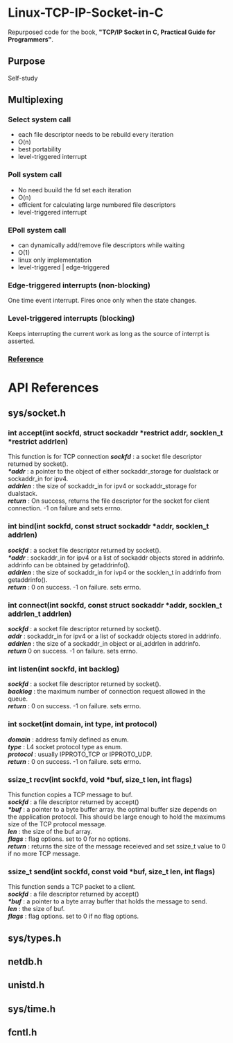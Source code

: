 # Linux-TCP-IP-Socket-in-C
Repurposed code for the book, **"TCP/IP Socket in C, Practical Guide for Programmers"**.

## Purpose
Self-study

## Multiplexing
### Select system call
  - each file descriptor needs to be rebuild every iteration
  - O(n)
  - best portability
  - level-triggered interrupt
 
### Poll system call
  - No need buuild the fd set each iteration
  - O(n)
  - efficient for calculating large numbered file descriptors
  - level-triggered interrupt

### EPoll system call
  - can dynamically add/remove file descriptors while waiting
  - O(1)
  - linux only implementation
  - level-triggered | edge-triggered

### Edge-triggered interrupts (non-blocking)
One time event interrupt. Fires once only when the state changes.

### Level-triggered interrupts (blocking)
Keeps interrupting the current work as long as the source of interrpt is asserted.

### [Reference](https://devarea.com/linux-io-multiplexing-select-vs-poll-vs-epoll/)


# API References
## sys/socket.h
### int accept(int sockfd, struct sockaddr *restrict addr, socklen_t *restrict addrlen)
This function is for TCP connection
***sockfd*** : a socket file descriptor returned by socket().  
***\*addr*** : a pointer to the object of either sockaddr_storage for dualstack or sockaddr_in for ipv4.  
***addrlen*** : the size of sockaddr_in for ipv4 or sockaddr_storage for dualstack.  
***return*** : On success, returns the file descriptor for the socket for client connection. -1 on failure and sets errno.

### int bind(int sockfd, const struct sockaddr *addr, socklen_t addrlen)
***sockfd*** : a socket file descriptor returned by socket().  
***\*addr*** : sockaddr_in for ipv4 or a list of sockaddr objects stored in addrinfo. addrinfo can be obtained by getaddrinfo().  
***addrlen*** : the size of sockaddr_in for ivp4 or the socklen_t in addrinfo from getaddrinfo().  
***return*** : 0 on success. -1 on failure. sets errno.

### int connect(int sockfd, const struct sockaddr *addr, socklen_t addrlen_t addrlen)
***sockfd*** : a socket file descriptor returned by socket().  
***addr*** : sockaddr_in for ipv4 or a list of sockaddr objects stored in addrinfo.  
***addrlen*** : the size of a sockaddr_in object or ai_addrlen in addrinfo.  
***return*** 0 on success. -1 on failure. sets errno.

### int listen(int sockfd, int backlog)
***sockfd*** : a socket file descriptor returned by socket().  
***backlog*** : the maximum number of connection request allowed in the queue.  
***return*** : 0 on success. -1 on failure. sets errno.  

### int socket(int domain, int type, int protocol)
***domain*** : address family defined as enum.  
***type*** : L4 socket protocol type as enum.  
***protocol*** : usually IPPROTO_TCP or IPPROTO_UDP.  
***return*** : 0 on success. -1 on failure. sets errno.


### ssize_t recv(int sockfd, void *buf, size_t len, int flags)
This function copies a TCP message to buf.  
***sockfd*** : a file descriptor returned by accept()  
***\*buf*** : a pointer to a byte buffer array. the optimal buffer size depends on the application protocol. This should be large enough to hold the maximums size of the TCP protocol message.  
***len*** : the size of the buf array.  
***flags*** : flag options. set to 0 for no options.  
***return*** : returns the size of the message receieved and set ssize_t value to 0 if no more TCP message. 

### ssize_t send(int sockfd, const void *buf, size_t len, int flags)
This function sends a TCP packet to a client.  
***sockfd*** : a file descriptor returned by accept()  
***\*buf*** : a pointer to a byte array buffer that holds the message to send.  
***len*** : the size of buf.  
***flags*** : flag options. set to 0 if no flag options.  

## sys/types.h
## netdb.h
## unistd.h
## sys/time.h
## fcntl.h


